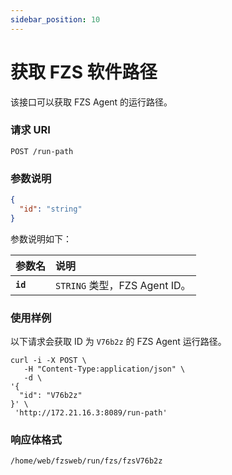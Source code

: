 ```yaml
---
sidebar_position: 10
---
```


# 获取 FZS 软件路径

该接口可以获取 FZS Agent 的运行路径。

### 请求 URI

`POST /run-path`

### 参数说明

```json
{
  "id": "string"
}
```

参数说明如下：

| 参数名   | 说明                          |
| :------- | :---------------------------- |
| **`id`** | `STRING` 类型，FZS Agent ID。 |

### 使用样例

以下请求会获取 ID 为 `V76b2z` 的 FZS Agent 运行路径。

```shell
curl -i -X POST \
   -H "Content-Type:application/json" \
   -d \
'{
  "id": "V76b2z"
}' \
 'http://172.21.16.3:8089/run-path'
```

### 响应体格式

```text
/home/web/fzsweb/run/fzs/fzsV76b2z
```
